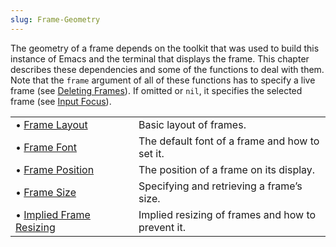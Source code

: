 ```yaml
---
slug: Frame-Geometry
---
```


The geometry of a frame depends on the toolkit that was used to build this instance of Emacs and the terminal that displays the frame. This chapter describes these dependencies and some of the functions to deal with them. Note that the `frame` argument of all of these functions has to specify a live frame (see [Deleting Frames](/docs/elisp/Deleting-Frames)). If omitted or `nil`, it specifies the selected frame (see [Input Focus](/docs/elisp/Input-Focus)).

|                                                                |    |                                                   |
| :------------------------------------------------------------- | -- | :------------------------------------------------ |
| • [Frame Layout](/docs/elisp/Frame-Layout)                     |    | Basic layout of frames.                           |
| • [Frame Font](/docs/elisp/Frame-Font)                         |    | The default font of a frame and how to set it.    |
| • [Frame Position](/docs/elisp/Frame-Position)                 |    | The position of a frame on its display.           |
| • [Frame Size](/docs/elisp/Frame-Size)                         |    | Specifying and retrieving a frame’s size.         |
| • [Implied Frame Resizing](/docs/elisp/Implied-Frame-Resizing) |    | Implied resizing of frames and how to prevent it. |
